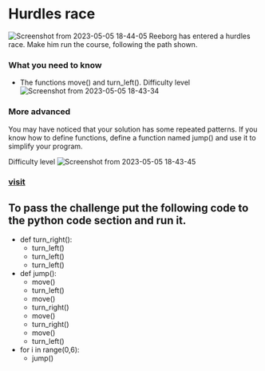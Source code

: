 # Hurdles race
![Screenshot from 2023-05-05 18-44-05](https://user-images.githubusercontent.com/96715809/236520846-f63ada72-4107-4320-9d51-f663b555eb6f.png)
Reeborg has entered a hurdles race. Make him run the course, following the path shown.
### What you need to know
- The functions move() and turn_left().
Difficulty level
![Screenshot from 2023-05-05 18-43-34](https://user-images.githubusercontent.com/96715809/236521528-751968a6-c9c7-4d27-bce6-5408b373d9a0.png)
### More advanced
You may have noticed that your solution has some repeated patterns. If you know how to define functions, define a function named jump() and use it to simplify your program.

Difficulty level
![Screenshot from 2023-05-05 18-43-45](https://user-images.githubusercontent.com/96715809/236521629-89646b82-547e-48a9-9499-aed6e826f1a3.png)
### [visit](https://reeborg.ca/reeborg.html?lang=en&mode=python&menu=worlds%2Fmenus%2Freeborg_intro_en.json&name=Hurdle%201&url=worlds%2Ftutorial_en%2Fhurdle1.json)
## To pass the challenge put the following code to the python code section and run it.

- def turn_right():
   - turn_left()
   - turn_left()
   - turn_left()
- def jump():
   - move()
   - turn_left()
   - move()
   - turn_right()
   - move()
   - turn_right()
   - move()
   - turn_left()
- for i in range(0,6):
   - jump()
